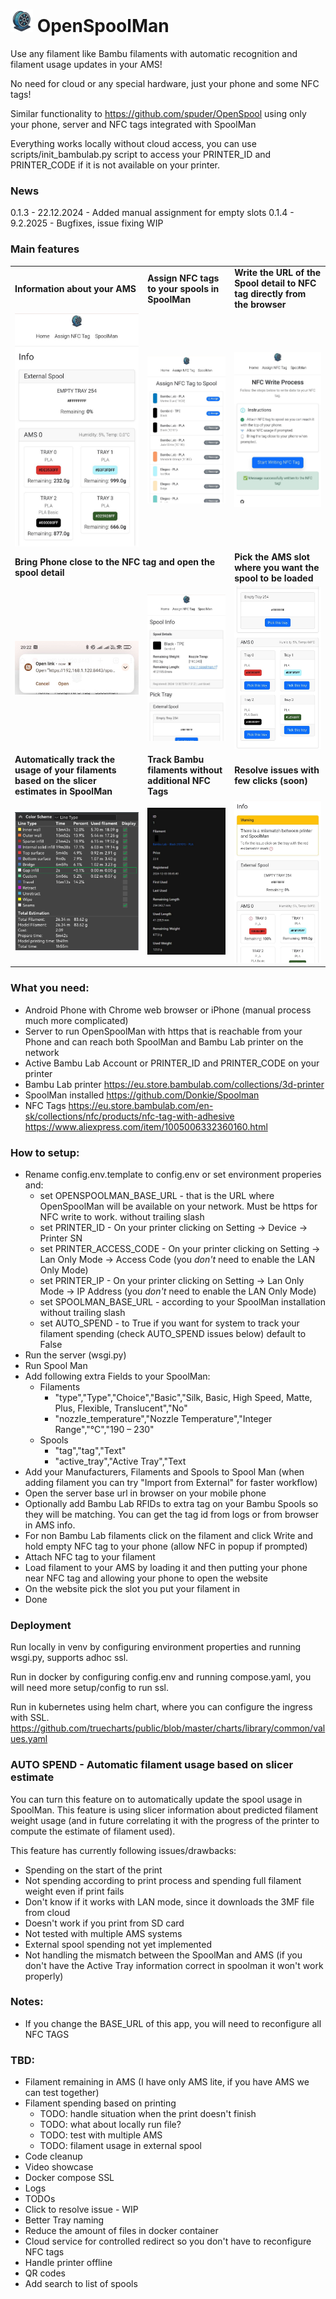# <img alt="logo" src="static/logo.png" height="36" /> OpenSpoolMan 
Use any filament like Bambu filaments with automatic recognition and filament usage updates in your AMS!

No need for cloud or any special hardware, just your phone and some NFC tags!

Similar functionality to https://github.com/spuder/OpenSpool using only your phone, server and NFC tags integrated with SpoolMan

Everything works locally without cloud access, you can use scripts/init_bambulab.py script to access your PRINTER_ID and PRINTER_CODE if it is not available on your printer.

### News
0.1.3 - 22.12.2024 - Added manual assignment for empty slots
0.1.4 - 9.2.2025 - Bugfixes, issue fixing WIP

### Main features

<table>
    <tbody>
        <tr>
            <td><b>Information about your AMS</b></td>
            <td><b>Assign NFC tags to your spools in SpoolMan</b></td>
            <td><b>Write the URL of the Spool detail to NFC tag directly from the browser</b></td>
        </tr>
        <tr>
            <td><img alt="Information about your AMS" src="docs/img/info.jpeg" width="250"/></td>
            <td><img alt="Assign NFC tags to your spools in SpoolMan" src="docs/img/assign_nfc.jpeg" width="250"/></td>
            <td><img alt="NFC write success" src="docs/img/nfc_write_success.jpeg" width="250"/></td>
        </tr>
        <tr>
            <td colspan="2"><b>Bring Phone close to the NFC tag and open the spool detail</b></td>
            <td><b>Pick the AMS slot where you want the spool to be loaded</b></td>
        </tr>
        <tr>
            <td><img alt="Open NFC link" src="docs/img/open_link.jpeg" width="250"/></td>
            <td><img alt="Spool info" src="docs/img/spool_info.jpeg" width="250"/></td>
            <td><img alt="Pick tray" src="docs/img/pick_tray.jpeg" width="250"/></td>
        </tr>
        <tr>
            <td><b>Automatically track the usage of your filaments based on the slicer estimates in SpoolMan</b></td>
            <td><b>Track Bambu filaments without additional NFC Tags</b></td>
            <td><b>Resolve issues with few clicks (soon)</b></td>
        </tr>
        <tr>
            <td><img alt="Slicer estimate" src="docs/img/slicer_estimate.jpg" width="250"/></td>
            <td><img alt="Bambu filament usgae tracking" src="docs/img/bambu_tracking.jpg" width="250"/></td>
            <td><img alt="Resolve issues" src="docs/img/resolve_issues.jpeg" width="250"/></td>
        </tr>
    </tbody>
</table>

### What you need:
 - Android Phone with Chrome web browser or iPhone (manual process much more complicated)
 - Server to run OpenSpoolMan with https that is reachable from your Phone and can reach both SpoolMan and Bambu Lab printer on the network
 - Active Bambu Lab Account or PRINTER_ID and PRINTER_CODE on your printer
 - Bambu Lab printer https://eu.store.bambulab.com/collections/3d-printer
 - SpoolMan installed https://github.com/Donkie/Spoolman
 - NFC Tags https://eu.store.bambulab.com/en-sk/collections/nfc/products/nfc-tag-with-adhesive https://www.aliexpress.com/item/1005006332360160.html

### How to setup:
 - Rename config.env.template to config.env or set environment properies and: 
   - set OPENSPOOLMAN_BASE_URL - that is the URL where OpenSpoolMan will be available on your network. Must be https for NFC write to work. without trailing slash
   - set PRINTER_ID - On your printer clicking on Setting -> Device -> Printer SN
   - set PRINTER_ACCESS_CODE - On your printer clicking on Setting -> Lan Only Mode -> Access Code (you _don't_ need to enable the LAN Only Mode)
   - set PRINTER_IP - On your printer clicking on Setting -> Lan Only Mode -> IP Address (you _don't_ need to enable the LAN Only Mode)
   - set SPOOLMAN_BASE_URL - according to your SpoolMan installation without trailing slash
   - set AUTO_SPEND - to True if you want for system to track your filament spending (check AUTO_SPEND issues below) default to False
 - Run the server (wsgi.py)
 - Run Spool Man
 - Add following extra Fields to your SpoolMan:
   - Filaments
     - "type","Type","Choice","Basic","Silk, Basic, High Speed, Matte, Plus, Flexible, Translucent","No"
     - "nozzle_temperature","Nozzle Temperature","Integer Range","°C","190 – 230"
   - Spools
     - "tag","tag","Text"
     - "active_tray","Active Tray","Text
 - Add your Manufacturers, Filaments and Spools to Spool Man (when adding filament you can try "Import from External" for faster workflow)
 - Open the server base url in browser on your mobile phone
 - Optionally add Bambu Lab RFIDs to extra tag on your Bambu Spools so they will be matching. You can get the tag id from logs or from browser in AMS info.
 - For non Bambu Lab filaments click on the filament and click Write and hold empty NFC tag to your phone (allow NFC in popup if prompted)
 - Attach NFC tag to your filament
 - Load filament to your AMS by loading it and then putting your phone near NFC tag and allowing your phone to open the website
 - On the website pick the slot you put your filament in
 - Done

### Deployment
Run locally in venv by configuring environment properties and running wsgi.py, supports adhoc ssl.

Run in docker by configuring config.env and running compose.yaml, you will need more setup/config to run ssl.

Run in kubernetes using helm chart, where you can configure the ingress with SSL. https://github.com/truecharts/public/blob/master/charts/library/common/values.yaml

### AUTO SPEND - Automatic filament usage based on slicer estimate
You can turn this feature on to automatically update the spool usage in SpoolMan. 
This feature is using slicer information about predicted filament weight usage (and in future correlating it with the progress of the printer to compute the estimate of filament used).

This feature has currently following issues/drawbacks:
 - Spending on the start of the print
 - Not spending according to print process and spending full filament weight even if print fails
 - Don't know if it works with LAN mode, since it downloads the 3MF file from cloud
 - Doesn't work if you print from SD card
 - Not tested with multiple AMS systems
 - External spool spending not yet implemented
 - Not handling the mismatch between the SpoolMan and AMS (if you don't have the Active Tray information correct in spoolman it won't work properly)

### Notes:
 - If you change the BASE_URL of this app, you will need to reconfigure all NFC TAGS

### TBD:
 - Filament remaining in AMS (I have only AMS lite, if you have AMS we can test together)
 - Filament spending based on printing
   - TODO: handle situation when the print doesn't finish
   - TODO: what about locally run file?
   - TODO: test with multiple AMS
   - TODO: filament usage in external spool
 - Code cleanup
 - Video showcase
 - Docker compose SSL
 - Logs
 - TODOs
 - Click to resolve issue - WIP
 - Better Tray naming
 - Reduce the amount of files in docker container
 - Cloud service for controlled redirect so you don't have to reconfigure NFC tags
 - Handle printer offline
 - QR codes
 - Add search to list of spools
